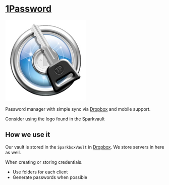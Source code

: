 [1Password][1password]
=====

[![1password][1password_image]][1password]

Password manager with simple sync via [Dropbox][sparkbox_dropbox] and mobile support.

Consider using the logo found in the Sparkvault

How we use it
-------

Our vault is stored in the `SparkboxVault` in [Dropbox][sparkbox_dropbox].  We store servers in here as well.

When creating or storing credentials.
* Use folders for each client
* Generate passwords when possible

[1password]: https://agilebits.com/onepassword
[1password_image]: ./1password-logo.jpg
[sparkbox_dropbox]: ../../services/dropbox
